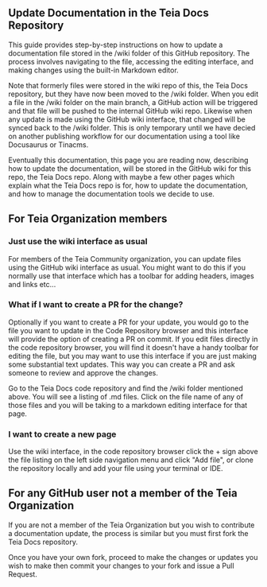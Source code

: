 ## Update Documentation in the Teia Docs Repository

This guide provides step-by-step instructions on how to update a documentation file stored in the /wiki folder of this GitHub repository. The process involves navigating to the file, accessing the editing interface, and making changes using the built-in Markdown editor.

Note that formerly files were stored in the wiki repo of this, the Teia Docs repository, but they have now been moved to the /wiki folder.  When you edit a file in the /wiki folder on the main branch, a GitHub action will be triggered and that file will be pushed to the internal GitHub wiki repo.  Likewise when any update is made using the GitHub wiki interface, that changed will be synced back to the /wiki folder.  This is only temporary until we have decied on another publishing workflow for our documentation using a tool like Docusaurus or Tinacms.

Eventually this documentation, this page you are reading now, describing how to update the
documentation, will be stored in the GitHub wiki for this repo, the Teia Docs
repo. Along with maybe a few other pages which explain what the Teia Docs repo
is for, how to update the documentation, and how to manage the documentation tools we decide to use.

## For Teia Organization members

### Just use the wiki interface as usual
For members of the Teia Community organization, you can update files using the GitHub wiki interface as usual.  You might want to do this if you normally use that interface which has a toolbar for adding headers, images and links etc...

### What if I want to create a PR for the change?
Optionally if you want to create a PR for your update, you would go to the file you want to update in the Code Repository browser and this interface will provide the option of creating a PR on commit.  If you edit files directly in the code repository browser, you will find it doesn't have a handy toolbar for editing the file, but you may want to use this interface if you are just making some substantial text updates.  This way you can create a PR and ask someone to review and approve the changes.

<insert image here>

  Go to the Teia Docs code repository and find the /wiki folder mentioned above.  You will see
a listing of .md files.  Click on the file name of any of those files and you
will be taking to a markdown editing interface for that page.

### I want to create a new page
Use the wiki interface, in the code repository browser click the + sign above the file listing on the left side navigation menu and click "Add file", or clone the repository locally and add your file using your terminal or IDE.

## For any GitHub user not a member of the Teia Organization

If you are not a member of the Teia Organization but you wish to contribute
a documentation update, the process is similar but you must first fork the Teia
Docs repository.

Once you have your own fork, proceed to make the changes or updates you wish to
make then commit your changes to your fork and issue a Pull Request.
